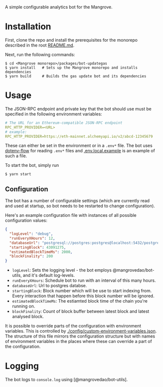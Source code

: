A simple configurable analytics bot for the Mangrove.

# Installation

First, clone the repo and install the prerequisites for the monorepo described in the root [README.md](../../README.md).

Next, run the following commands:

```shell
$ cd <Mangrove monorepo>/packages/bot-updategas
$ yarn install   # Sets up the Mangrove monorepo and installs dependencies
$ yarn build     # Builds the gas update bot and its dependencies
```

# Usage

The JSON-RPC endpoint and private key that the bot should use must be specified in the following environment variables:

```yaml
# The URL for an Ethereum-compatible JSON-RPC endpoint
RPC_HTTP_PROVIDER=<URL>
# example:
RPC_HTTP_PROVIDER=https://eth-mainnet.alchemyapi.io/v2/abcd-12345679
```

These can either be set in the environment or in a `.env*` file. The bot uses [dotenv-flow](https://github.com/kerimdzhanov/dotenv-flow) for reading `.env*` files and [.env.local.example](.env.local.example) is an example of such a file.

To start the bot, simply run

```shell
$ yarn start
```

## Configuration

The bot has a number of configurable settings (which are currently read and used at startup, so bot needs to be restarted to change configuration).

Here's an example configuration file with instances of all possible configuration values:

```json
{
  "logLevel": "debug",
  "runEveryXHours": 12,
  "databaseUrl": "postgresql://postgres:postgres@localhost:5432/postgres?schema=mangrove",
  "startingBlock": 43091275,
  "estimatedBlockTimeMs": 2000,
  "blockFinality": 200
}
```

- `logLevel`: Sets the logging level - the bot employs @mangrovedao/bot-utils, and it's default log-levels.
- `runEveryXHours`: Schedule bot to run with an interval of this many hours.
- `databaseUrl`: Url to postgres databse.
- `startingBlock`: Block number which will be use to start indexing from. Every interaction that happen before this block number will be ignored.
- `estimatedBlockTimeMs`: The estiamted block time of the chain you're running on.
- `blockFinality`: Count of block buffer between latest block and latest analysed block.

It is possible to override parts of the configuration with environment variables. This is controlled by [./config/custom-environment-variables.json](./config/custom-environment-variables.json). The structure of this file mirrors the configuration structure but with names of environment variables in the places where these can override a part of the configuration.

# Logging

The bot logs to `console.log` using [@mangrovedao/bot-utils].
